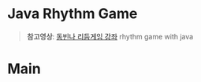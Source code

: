 # Java Rhythm Game
> __참고영상__: [동빈나 리듬게임 강좌](https://youtu.be/xs92kqU2YWg?list=PLRx0vPvlEmdDySO3wDqMYGKMVH4Qa4QhR)
rhythm game with java

# Main
